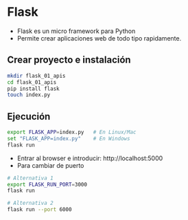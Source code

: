 # Flask

* Flask es un micro framework para Python
* Permite crear aplicaciones web de todo tipo rapidamente.

## Crear proyecto e instalación

```sh
mkdir flask_01_apis
cd flask_01_apis
pip install flask
touch index.py 
```

## Ejecución

```sh
export FLASK_APP=index.py   # En Linux/Mac
set "FLASK_APP=index.py"    # En Windows
flask run
```

* Entrar al browser e introducir: http://localhost:5000
* Para cambiar de puerto

```sh
# Alternativa 1
export FLASK_RUN_PORT=3000
flask run

# Alternativa 2
flask run --port 6000
```
